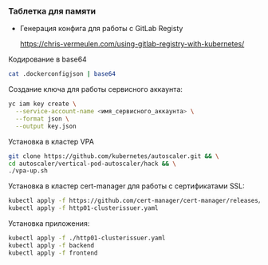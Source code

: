 ### Таблетка для памяти

* Генерация конфига для работы с GitLab Registy

  https://chris-vermeulen.com/using-gitlab-registry-with-kubernetes/

Кодирование в base64
```bash
cat .dockerconfigjson | base64
```
Создание ключа для работы сервисного аккаунта:
```bash
yc iam key create \
  --service-account-name <имя_сервисного_аккаунта> \
  --format json \
  --output key.json
```
Установка в кластер VPA
```bash
git clone https://github.com/kubernetes/autoscaler.git && \
cd autoscaler/vertical-pod-autoscaler/hack && \
./vpa-up.sh 
```

Установка в кластер cert-manager для работы с сертификатами SSL:
```bash
kubectl apply -f https://github.com/cert-manager/cert-manager/releases/download/v1.15.3/cert-manager.yaml
kubectl apply -f http01-clusterissuer.yaml
```

Установка приложения:
```bash
kubectl apply -f ./http01-clusterissuer.yaml
kubectl apply -f backend
kubectl apply -f frontend
```